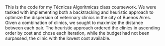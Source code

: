 This is the code for my Técnicas Algorítmicas class coursework. We were tasked with implementing both a backtracking and heuristic approach to optimize the dispersion of veterinary clinics in the city of Buenos Aires. Given a combination of clinics, we sought to maximize the distance between each pair. The heuristic approach ordered the clinics in ascending order by cost and chose each iteration, while the budget had not been surpassed, the clinic with the lowest cost available.
